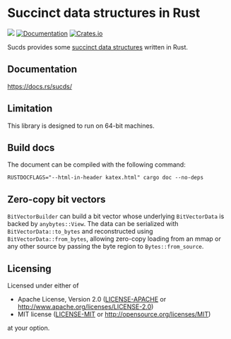 # Succinct data structures in Rust

![](https://github.com/triblespace/sucds/actions/workflows/rust.yml/badge.svg)
[![Documentation](https://docs.rs/sucds/badge.svg)](https://docs.rs/sucds)
[![Crates.io](https://img.shields.io/crates/v/sucds.svg)](https://crates.io/crates/sucds)

Sucds provides some [succinct data structures](https://en.wikipedia.org/wiki/Succinct_data_structure) written in Rust.

## Documentation

https://docs.rs/sucds/

## Limitation

This library is designed to run on 64-bit machines.

## Build docs

The document can be compiled with the following command:

```console
RUSTDOCFLAGS="--html-in-header katex.html" cargo doc --no-deps
```

## Zero-copy bit vectors

`BitVectorBuilder` can build a bit vector whose underlying `BitVectorData`
is backed by `anybytes::View`. The data can be serialized with
`BitVectorData::to_bytes` and reconstructed using `BitVectorData::from_bytes`,
allowing zero-copy loading from an mmap or any other source by passing the
byte region to `Bytes::from_source`.

## Licensing

Licensed under either of

 * Apache License, Version 2.0
   ([LICENSE-APACHE](LICENSE-APACHE) or http://www.apache.org/licenses/LICENSE-2.0)
 * MIT license
   ([LICENSE-MIT](LICENSE-MIT) or http://opensource.org/licenses/MIT)

at your option.
